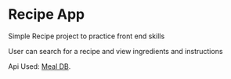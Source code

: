 # Recipe App

Simple Recipe project to practice front end skills

User can search for a recipe and view ingredients and instructions

Api Used: [Meal DB](https://www.themealdb.com/).
